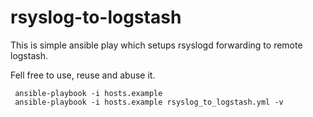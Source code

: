 rsyslog-to-logstash
===================

This is simple ansible play which setups rsyslogd forwarding to 
remote logstash.

Fell free to use, reuse and abuse it.

     ansible-playbook -i hosts.example 
     ansible-playbook -i hosts.example rsyslog_to_logstash.yml -v

